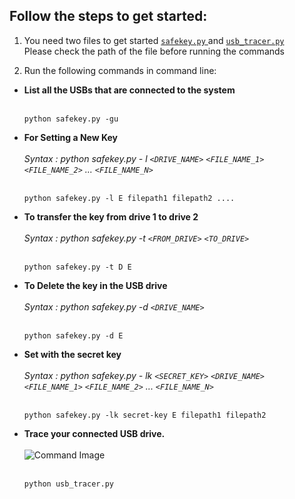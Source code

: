 ## Follow the steps to get started:

1. You need two files to get started 
  [`safekey.py` ](https://github.com/jashwanth0712/Safekey/blob/main/scripts/safekey.py)and [`usb_tracer.py`](https://github.com/jashwanth0712/Safekey/blob/main/scripts/usb_tracer.py)
  </br>Please check the path of the file before running the commands
 
2. Run the following commands in command line:</br>
  * **List all the USBs that are connected to the system** </br></br>
     ```
     python safekey.py -gu
     ```
  * **For Setting a New Key** </br></br>
  *Syntax : python safekey.py -&nbsp;l ` <DRIVE_NAME> ` `<FILE_NAME_1>` `<FILE_NAME_2>` ... `<FILE_NAME_N>`*</br></br>
     ```
     python safekey.py -l E filepath1 filepath2 ....
     ```
   * **To transfer the key from drive 1 to drive 2** </br></br>
   *Syntax : python safekey.py -t `<FROM_DRIVE>` `<TO_DRIVE>`*</br></br>
     ```
     python safekey.py -t D E 
     ```
   * **To Delete the key in the USB drive** </br></br>
   *Syntax : python safekey.py -d `<DRIVE_NAME>`* </br></br>
     ```
     python safekey.py -d E 
     ```
  * **Set with the secret key** </br></br>
  *Syntax : python safekey.py - lk `<SECRET_KEY>` `<DRIVE_NAME>` `<FILE_NAME_1>` `<FILE_NAME_2>` ... `<FILE_NAME_N>`*</br></br>
     ```
     python safekey.py -lk secret-key E filepath1 filepath2
     ```
  * **Trace your connected USB drive.** </br></br>
    ![Command Image](https://github.com/jashwanth0712/Safekey/blob/main/Electronjs/images/att.jpeg)</br></br>
    ```
    python usb_tracer.py
    ```
  
